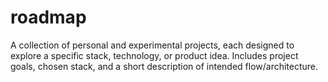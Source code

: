 # roadmap
A collection of personal and experimental projects, each designed to explore a specific stack, technology, or product idea. Includes project goals, chosen stack, and a short description of intended flow/architecture.
